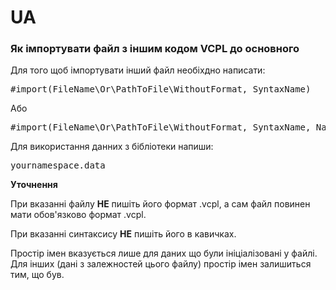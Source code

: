 <link rel="stylesheet" href="styles.css">


# UA
<h3>Як імпортувати файл з іншим кодом VCPL до основного</h3>

<p>
Для того щоб імпортувати інший файл необіхдно написати: 
<pre class="code">
#import(FileName\Or\PathToFile\WithoutFormat, SyntaxName)
</pre>

Або 

<pre class="code">
#import(FileName\Or\PathToFile\WithoutFormat, SyntaxName, NamespaceName)
</pre>

Для використання данних з бібліотеки напиши:
<pre class="code">
yournamespace.data
</pre>
</p>

<strong class="important">Уточнення</strong>
<p>
<p>
При вказанні файлу <strong class="important">НЕ</strong> пишіть його формат .vcpl, а сам файл повинен мати обов'язково формат .vcpl.
</p>
<p>
При вказанні синтаксису <strong class="important">НЕ</strong> пишіть його в кавичках.
</p>
<p>
Простір імен вказується лише для даних що були ініціалізовані у файлі. Для інших (дані з залежностей цього файлу) простір імен залишиться тим, що був.
</p>